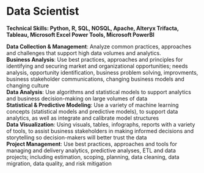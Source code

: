 # Data Scientist

**Technical Skills: Python, R, SQL, NOSQL, Apache, Alteryx Trifacta, Tableau, Microsoft Excel Power Tools, Microsoft PowerBI**

**Data Collection & Management**: Analyze common practices, approaches and challenges that support high data volumes and analytics.  
**Business Analysis**: Use best practices, approaches and principles for identifying and securing market and organizational opportunities; needs analysis, opportunity identification, business problem solving, improvments, business stakeholder communications, changing business models and changing culture  
**Data Analysis**: Use algorithms and statistical models to support analytics and business decision-making on large volumes of data  
**Statistical & Predictive Modeling**: Use a variety of machine learning concepts (statistical models and predictive models), to support data analytics, as well as integrate and calibrate model structures   
**Data Visualization**: Using visuals, tables, infographs, reports with a variety of tools, to assist business stakeholders in making informed decisions and storytelling so decision-makers will better trust the data  
**Project Management**: Use best practices, approaches and tools for managing and delivery analytics, predictive analyses, ETL and data projects; including estimation, scoping, planning, data cleaning, data migration, data quality, and risk mitigation
